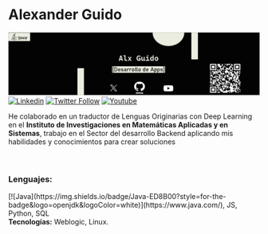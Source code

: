 # Alexander Guido
<!--Soy Matemático Aplicado y Científico en Computación con una gran pasión por los algoritmos y el desarrollo de software-->



<!--Banner (principal)-->
![](https://github.com/AlexGuido/AlexGuido/blob/main/BannerLinkedin.png)
</br>
[![Linkedin](https://img.shields.io/badge/LinkedIn-0077B5?style=for-the-badge&logo=linkedin&logoColor=white)](https://www.linkedin.com/in/alxguido/) 
[![Twitter Follow](https://img.shields.io/badge/AlxGuido-000000?style=for-the-badge&logo=x&logoColor=white)](https://twitter.com/AlxGuido)
[![Youtube](https://img.shields.io/badge/Suscribe-FF0000?style=for-the-badge&logo=youtube&logoColor=white)](https://www.youtube.com/channel/UCadbSxLMjGApOHCK7YeFXug)

<!--Mi objetivo es combinar la precisión matemática con la creatividad tecnológica para resolver desafíos complejos y crear soluciones. <br></br>-->
He colaborado en un traductor de Lenguas Originarias con Deep Learning en el <b>Instituto de Investigaciones en Matemáticas Aplicadas y en Sistemas</b>, trabajo en el Sector del desarrollo Backend aplicando mis habilidades y conocimientos para crear soluciones </br></br></br>
<h3><b>Lenguajes:</b><br></h3>
[![Java](https://img.shields.io/badge/Java-ED8B00?style=for-the-badge&logo=openjdk&logoColor=white)](https://www.java.com/), JS, Python, SQL </br>
<b>Tecnologías:</b>  Weblogic, Linux. 


</br>
<!--Banner (Algoritmos)
</br>
Banner (IA)
</br>
Banner (Proyectos)-->
